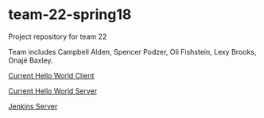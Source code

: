 # team-22-spring18
Project repository for team 22

Team includes Campbell Alden, Spencer Podzer, Oli Fishstein, Lexy Brooks, Onajé Baxley.

[Current Hello World Client](http://ec2-18-216-127-101.us-east-2.compute.amazonaws.com)

[Current Hello World Server](http://ec2-18-216-146-141.us-east-2.compute.amazonaws.com:3000)

[Jenkins Server](http://ec2-54-187-255-233.us-west-2.compute.amazonaws.com:8080/)
